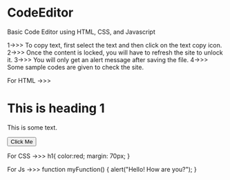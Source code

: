 # CodeEditor
Basic Code Editor using HTML, CSS, and Javascript

1->>> To copy text, first select the text and then click on the text copy icon.
2->>> Once the content is locked, you will have to refresh the site to unlock it.
3->>> You will only get an alert message after saving the file.
4->>> Some sample codes are given to check the site.

  For HTML ->>>  <h1>This is heading 1</h1>
                 <p>This is some text.</p>
                 <button onclick="myFunction()">Click Me</button>

 
  For CSS  ->>>  h1{
                    color:red;
                    margin: 70px;
                    }

 
  For Js ->>>   function myFunction() {
                  alert("Hello! How are you?");
                }
